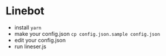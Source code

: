 # Linebot
  * install
    `yarn`
  * make your config.json
    `cp config.json.sample config.json`
  * edit your config.json
  * run lineser.js
